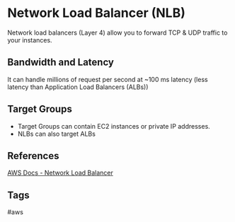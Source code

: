 # Network Load Balancer (NLB)

Network load balancers (Layer 4) allow you to forward TCP & UDP traffic to your instances.

## Bandwidth and Latency
It can handle millions of request per second at ~100 ms latency (less latency than Application Load Balancers (ALBs))

## Target Groups
* Target Groups can contain EC2 instances or private IP addresses.  
* NLBs can also target ALBs

## References
[AWS Docs - Network Load Balancer](https://docs.aws.amazon.com/elasticloadbalancing/latest/network/introduction.html)

## Tags
#aws
